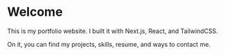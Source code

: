 # Welcome

This is my portfolio website. I built it with Next.js, React, and TailwindCSS.

On it, you can find my projects, skills, resume, and ways to contact me.